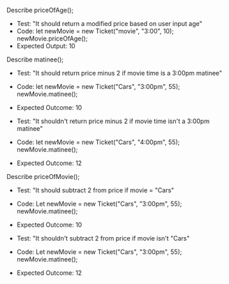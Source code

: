 Describe priceOfAge();

* Test: "It should return a modified price based on user input age"
* Code: let newMovie = new Ticket("movie", "3:00", 10);
newMovie.priceOfAge();
* Expected Output: 10

Describe matinee();

* Test: "It should return price minus 2 if movie time is a 3:00pm matinee"
* Code: let newMovie = new Ticket("Cars", "3:00pm", 55);
newMovie.matinee();
* Expected Outcome: 10

* Test: "It shouldn't return price minus 2 if movie time isn't a 3:00pm matinee"
* Code: let newMovie = new Ticket("Cars", "4:00pm", 55);
newMovie.matinee();
* Expected Outcome: 12


Describe priceOfMovie();

* Test: "It should subtract 2 from price if movie = "Cars"
* Code: Let newMovie = new Ticket("Cars", "3:00pm", 55);
newMovie.matinee();
* Expected Outcome: 10

* Test: "It shouldn't subtract 2 from price if movie isn't "Cars"
* Code: Let newMovie = new Ticket("Cars", "3:00pm", 55);
newMovie.matinee();
* Expected Outcome: 12